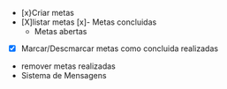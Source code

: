 - [x}Criar metas
- [X]listar metas
   [x]- Metas concluidas
   - Metas abertas
-[x] Marcar/Descmarcar metas como concluida realizadas
- remover metas realizadas
- Sistema de Mensagens